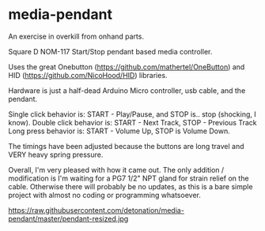 # media-pendant
An exercise in overkill from onhand parts.

Square D NOM-117 Start/Stop pendant based media controller.

Uses the great Onebutton (https://github.com/mathertel/OneButton) and HID (https://github.com/NicoHood/HID) libraries.

Hardware is just a half-dead Arduino Micro controller, usb cable, and the pendant.

Single click behavior is: START - Play/Pause, and STOP is.. stop (shocking, I know).
Double click behavior is: START - Next Track, STOP - Previous Track
Long press behavior is: START - Volume Up, STOP is Volume Down.

The timings have been adjusted because the buttons are long travel and VERY heavy spring pressure.

Overall, I'm very pleased with how it came out. 
The only addition / modification is I'm waiting for a PG7 1/2" NPT gland for strain relief on the cable.
Otherwise there will probably be no updates, as this is a bare simple project with almost no coding or programming whatsoever. 

https://raw.githubusercontent.com/detonation/media-pendant/master/pendant-resized.jpg
